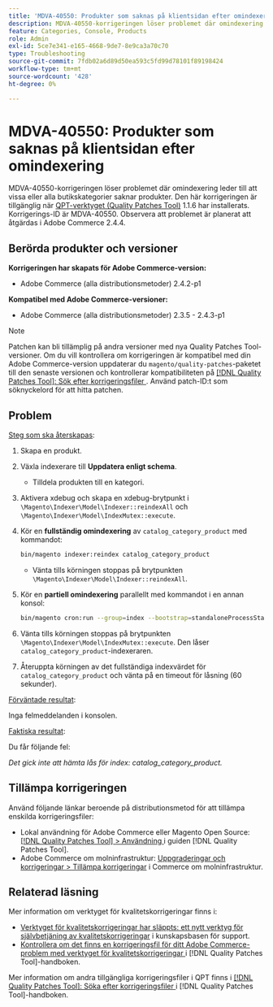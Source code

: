 ```yaml
---
title: 'MDVA-40550: Produkter som saknas på klientsidan efter omindexering'
description: MDVA-40550-korrigeringen löser problemet där omindexering leder till att vissa eller alla butikskategorier saknar produkter. Den här korrigeringen är tillgänglig när [QPT-verktyget (Quality Patches Tool)](https://experienceleague.adobe.com/en/docs/commerce-operations/tools/quality-patches-tool/quality-patches-tool-to-self-serve-quality-patches) 1.1.6 är installerat. Korrigerings-ID är MDVA-40550. Observera att problemet är planerat att åtgärdas i Adobe Commerce 2.4.4.
feature: Categories, Console, Products
role: Admin
exl-id: 5ce7e341-e165-4668-9de7-8e9ca3a70c70
type: Troubleshooting
source-git-commit: 7fdb02a6d89d50ea593c5fd99d78101f89198424
workflow-type: tm+mt
source-wordcount: '428'
ht-degree: 0%

---
```


# MDVA-40550: Produkter som saknas på klientsidan efter omindexering

MDVA-40550-korrigeringen löser problemet där omindexering leder till att vissa eller alla butikskategorier saknar produkter. Den här korrigeringen är tillgänglig när [QPT-verktyget (Quality Patches Tool)](https://experienceleague.adobe.com/en/docs/commerce-operations/tools/quality-patches-tool/quality-patches-tool-to-self-serve-quality-patches) 1.1.6 har installerats. Korrigerings-ID är MDVA-40550. Observera att problemet är planerat att åtgärdas i Adobe Commerce 2.4.4.

## Berörda produkter och versioner

**Korrigeringen har skapats för Adobe Commerce-version:**

* Adobe Commerce (alla distributionsmetoder) 2.4.2-p1

**Kompatibel med Adobe Commerce-versioner:**

* Adobe Commerce (alla distributionsmetoder) 2.3.5 - 2.4.3-p1

>[!NOTE]
>
>Patchen kan bli tillämplig på andra versioner med nya Quality Patches Tool-versioner. Om du vill kontrollera om korrigeringen är kompatibel med din Adobe Commerce-version uppdaterar du `magento/quality-patches`-paketet till den senaste versionen och kontrollerar kompatibiliteten på [[!DNL Quality Patches Tool]: Sök efter korrigeringsfiler ](https://experienceleague.adobe.com/en/docs/commerce-operations/tools/quality-patches-tool/quality-patches-tool-to-self-serve-quality-patches). Använd patch-ID:t som söknyckelord för att hitta patchen.

## Problem

<u>Steg som ska återskapas</u>:

1. Skapa en produkt.
1. Växla indexerare till **Uppdatera enligt schema**.
   * Tilldela produkten till en kategori.
1. Aktivera xdebug och skapa en xdebug-brytpunkt i `\Magento\Indexer\Model\Indexer::reindexAll` och `\Magento\Indexer\Model\IndexMutex::execute`.
1. Kör en **fullständig omindexering** av `catalog_category_product` med kommandot:

   ```bash
   bin/magento indexer:reindex catalog_category_product
   ```

   * Vänta tills körningen stoppas på brytpunkten `\Magento\Indexer\Model\Indexer::reindexAll`.

1. Kör en **partiell omindexering** parallellt med kommandot i en annan konsol:

   ```bash
   bin/magento cron:run --group=index --bootstrap=standaloneProcessStarted=1
   ```

1. Vänta tills körningen stoppas på brytpunkten `\Magento\Indexer\Model\IndexMutex::execute`. Den låser `catalog_category_product`-indexeraren.
1. Återuppta körningen av det fullständiga indexvärdet för `catalog_category_product` och vänta på en timeout för låsning (60 sekunder).

<u>Förväntade resultat</u>:

Inga felmeddelanden i konsolen.

<u>Faktiska resultat</u>:

Du får följande fel:

*Det gick inte att hämta lås för index: catalog_category_product.*

## Tillämpa korrigeringen

Använd följande länkar beroende på distributionsmetod för att tillämpa enskilda korrigeringsfiler:

* Lokal användning för Adobe Commerce eller Magento Open Source: [[!DNL Quality Patches Tool] > Användning ](/help/tools/quality-patches-tool/usage.md) i guiden [!DNL Quality Patches Tool].
* Adobe Commerce om molninfrastruktur: [Uppgraderingar och korrigeringar > Tillämpa korrigeringar](https://experienceleague.adobe.com/docs/commerce-cloud-service/user-guide/develop/upgrade/apply-patches.html) i Commerce om molninfrastruktur.

## Relaterad läsning

Mer information om verktyget för kvalitetskorrigeringar finns i:

* [Verktyget för kvalitetskorrigeringar har släppts: ett nytt verktyg för självbetjäning av kvalitetskorrigeringar](https://experienceleague.adobe.com/en/docs/commerce-operations/tools/quality-patches-tool/quality-patches-tool-to-self-serve-quality-patches) i kunskapsbasen för support.
* [Kontrollera om det finns en korrigeringsfil för ditt Adobe Commerce-problem med verktyget för kvalitetskorrigeringar ](/help/tools/quality-patches-tool/patches-available-in-qpt/check-patch-for-magento-issue-with-magento-quality-patches.md) i [!DNL Quality Patches Tool]-handboken.

Mer information om andra tillgängliga korrigeringsfiler i QPT finns i [[!DNL Quality Patches Tool]: Söka efter korrigeringsfiler ](https://experienceleague.adobe.com/tools/commerce-quality-patches/index.html) i [!DNL Quality Patches Tool]-handboken.
